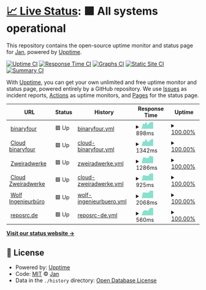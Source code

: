 # [📈 Live Status](https://stoamandl.github.io/upptime): <!--live status--> **🟩 All systems operational**

This repository contains the open-source uptime monitor and status page for [Jan](https://stoamandl.github.io/upptime), powered by [Upptime](https://github.com/upptime/upptime).

[![Uptime CI](https://github.com/stoamandl/upptime/workflows/Uptime%20CI/badge.svg)](https://github.com/stoamandl/upptime/actions?query=workflow%3A%22Uptime+CI%22)
[![Response Time CI](https://github.com/stoamandl/upptime/workflows/Response%20Time%20CI/badge.svg)](https://github.com/stoamandl/upptime/actions?query=workflow%3A%22Response+Time+CI%22)
[![Graphs CI](https://github.com/stoamandl/upptime/workflows/Graphs%20CI/badge.svg)](https://github.com/stoamandl/upptime/actions?query=workflow%3A%22Graphs+CI%22)
[![Static Site CI](https://github.com/stoamandl/upptime/workflows/Static%20Site%20CI/badge.svg)](https://github.com/stoamandl/upptime/actions?query=workflow%3A%22Static+Site+CI%22)
[![Summary CI](https://github.com/stoamandl/upptime/workflows/Summary%20CI/badge.svg)](https://github.com/stoamandl/upptime/actions?query=workflow%3A%22Summary+CI%22)

With [Upptime](https://upptime.js.org), you can get your own unlimited and free uptime monitor and status page, powered entirely by a GitHub repository. We use [Issues](https://github.com/stoamandl/upptime/issues) as incident reports, [Actions](https://github.com/stoamandl/upptime/actions) as uptime monitors, and [Pages](https://stoamandl.github.io/upptime) for the status page.

<!--start: status pages-->
<!-- This summary is generated by Upptime (https://github.com/upptime/upptime) -->
<!-- Do not edit this manually, your changes will be overwritten -->
<!-- prettier-ignore -->
| URL | Status | History | Response Time | Uptime |
| --- | ------ | ------- | ------------- | ------ |
| <img alt="" src="https://icons.duckduckgo.com/ip3/binaryfour.de.ico" height="13"> [binaryfour](https://binaryfour.de) | 🟩 Up | [binaryfour.yml](https://github.com/stoamandl/upptime/commits/HEAD/history/binaryfour.yml) | <details><summary><img alt="Response time graph" src="./graphs/binaryfour/response-time-week.png" height="20"> 898ms</summary><br><a href="https://stoamandl.github.io/upptime/history/binaryfour"><img alt="Response time 1002" src="https://img.shields.io/endpoint?url=https%3A%2F%2Fraw.githubusercontent.com%2Fstoamandl%2Fupptime%2FHEAD%2Fapi%2Fbinaryfour%2Fresponse-time.json"></a><br><a href="https://stoamandl.github.io/upptime/history/binaryfour"><img alt="24-hour response time 979" src="https://img.shields.io/endpoint?url=https%3A%2F%2Fraw.githubusercontent.com%2Fstoamandl%2Fupptime%2FHEAD%2Fapi%2Fbinaryfour%2Fresponse-time-day.json"></a><br><a href="https://stoamandl.github.io/upptime/history/binaryfour"><img alt="7-day response time 898" src="https://img.shields.io/endpoint?url=https%3A%2F%2Fraw.githubusercontent.com%2Fstoamandl%2Fupptime%2FHEAD%2Fapi%2Fbinaryfour%2Fresponse-time-week.json"></a><br><a href="https://stoamandl.github.io/upptime/history/binaryfour"><img alt="30-day response time 808" src="https://img.shields.io/endpoint?url=https%3A%2F%2Fraw.githubusercontent.com%2Fstoamandl%2Fupptime%2FHEAD%2Fapi%2Fbinaryfour%2Fresponse-time-month.json"></a><br><a href="https://stoamandl.github.io/upptime/history/binaryfour"><img alt="1-year response time 840" src="https://img.shields.io/endpoint?url=https%3A%2F%2Fraw.githubusercontent.com%2Fstoamandl%2Fupptime%2FHEAD%2Fapi%2Fbinaryfour%2Fresponse-time-year.json"></a></details> | <details><summary><a href="https://stoamandl.github.io/upptime/history/binaryfour">100.00%</a></summary><a href="https://stoamandl.github.io/upptime/history/binaryfour"><img alt="All-time uptime 99.87%" src="https://img.shields.io/endpoint?url=https%3A%2F%2Fraw.githubusercontent.com%2Fstoamandl%2Fupptime%2FHEAD%2Fapi%2Fbinaryfour%2Fuptime.json"></a><br><a href="https://stoamandl.github.io/upptime/history/binaryfour"><img alt="24-hour uptime 100.00%" src="https://img.shields.io/endpoint?url=https%3A%2F%2Fraw.githubusercontent.com%2Fstoamandl%2Fupptime%2FHEAD%2Fapi%2Fbinaryfour%2Fuptime-day.json"></a><br><a href="https://stoamandl.github.io/upptime/history/binaryfour"><img alt="7-day uptime 100.00%" src="https://img.shields.io/endpoint?url=https%3A%2F%2Fraw.githubusercontent.com%2Fstoamandl%2Fupptime%2FHEAD%2Fapi%2Fbinaryfour%2Fuptime-week.json"></a><br><a href="https://stoamandl.github.io/upptime/history/binaryfour"><img alt="30-day uptime 100.00%" src="https://img.shields.io/endpoint?url=https%3A%2F%2Fraw.githubusercontent.com%2Fstoamandl%2Fupptime%2FHEAD%2Fapi%2Fbinaryfour%2Fuptime-month.json"></a><br><a href="https://stoamandl.github.io/upptime/history/binaryfour"><img alt="1-year uptime 99.95%" src="https://img.shields.io/endpoint?url=https%3A%2F%2Fraw.githubusercontent.com%2Fstoamandl%2Fupptime%2FHEAD%2Fapi%2Fbinaryfour%2Fuptime-year.json"></a></details>
| <img alt="" src="https://icons.duckduckgo.com/ip3/cloud.binaryfour.de.ico" height="13"> [Cloud binaryfour](https://cloud.binaryfour.de) | 🟩 Up | [cloud-binaryfour.yml](https://github.com/stoamandl/upptime/commits/HEAD/history/cloud-binaryfour.yml) | <details><summary><img alt="Response time graph" src="./graphs/cloud-binaryfour/response-time-week.png" height="20"> 1342ms</summary><br><a href="https://stoamandl.github.io/upptime/history/cloud-binaryfour"><img alt="Response time 1041" src="https://img.shields.io/endpoint?url=https%3A%2F%2Fraw.githubusercontent.com%2Fstoamandl%2Fupptime%2FHEAD%2Fapi%2Fcloud-binaryfour%2Fresponse-time.json"></a><br><a href="https://stoamandl.github.io/upptime/history/cloud-binaryfour"><img alt="24-hour response time 1435" src="https://img.shields.io/endpoint?url=https%3A%2F%2Fraw.githubusercontent.com%2Fstoamandl%2Fupptime%2FHEAD%2Fapi%2Fcloud-binaryfour%2Fresponse-time-day.json"></a><br><a href="https://stoamandl.github.io/upptime/history/cloud-binaryfour"><img alt="7-day response time 1342" src="https://img.shields.io/endpoint?url=https%3A%2F%2Fraw.githubusercontent.com%2Fstoamandl%2Fupptime%2FHEAD%2Fapi%2Fcloud-binaryfour%2Fresponse-time-week.json"></a><br><a href="https://stoamandl.github.io/upptime/history/cloud-binaryfour"><img alt="30-day response time 1261" src="https://img.shields.io/endpoint?url=https%3A%2F%2Fraw.githubusercontent.com%2Fstoamandl%2Fupptime%2FHEAD%2Fapi%2Fcloud-binaryfour%2Fresponse-time-month.json"></a><br><a href="https://stoamandl.github.io/upptime/history/cloud-binaryfour"><img alt="1-year response time 1043" src="https://img.shields.io/endpoint?url=https%3A%2F%2Fraw.githubusercontent.com%2Fstoamandl%2Fupptime%2FHEAD%2Fapi%2Fcloud-binaryfour%2Fresponse-time-year.json"></a></details> | <details><summary><a href="https://stoamandl.github.io/upptime/history/cloud-binaryfour">100.00%</a></summary><a href="https://stoamandl.github.io/upptime/history/cloud-binaryfour"><img alt="All-time uptime 99.85%" src="https://img.shields.io/endpoint?url=https%3A%2F%2Fraw.githubusercontent.com%2Fstoamandl%2Fupptime%2FHEAD%2Fapi%2Fcloud-binaryfour%2Fuptime.json"></a><br><a href="https://stoamandl.github.io/upptime/history/cloud-binaryfour"><img alt="24-hour uptime 100.00%" src="https://img.shields.io/endpoint?url=https%3A%2F%2Fraw.githubusercontent.com%2Fstoamandl%2Fupptime%2FHEAD%2Fapi%2Fcloud-binaryfour%2Fuptime-day.json"></a><br><a href="https://stoamandl.github.io/upptime/history/cloud-binaryfour"><img alt="7-day uptime 100.00%" src="https://img.shields.io/endpoint?url=https%3A%2F%2Fraw.githubusercontent.com%2Fstoamandl%2Fupptime%2FHEAD%2Fapi%2Fcloud-binaryfour%2Fuptime-week.json"></a><br><a href="https://stoamandl.github.io/upptime/history/cloud-binaryfour"><img alt="30-day uptime 100.00%" src="https://img.shields.io/endpoint?url=https%3A%2F%2Fraw.githubusercontent.com%2Fstoamandl%2Fupptime%2FHEAD%2Fapi%2Fcloud-binaryfour%2Fuptime-month.json"></a><br><a href="https://stoamandl.github.io/upptime/history/cloud-binaryfour"><img alt="1-year uptime 99.94%" src="https://img.shields.io/endpoint?url=https%3A%2F%2Fraw.githubusercontent.com%2Fstoamandl%2Fupptime%2FHEAD%2Fapi%2Fcloud-binaryfour%2Fuptime-year.json"></a></details>
| <img alt="" src="https://icons.duckduckgo.com/ip3/zweiradwerke.de.ico" height="13"> [Zweiradwerke](https://zweiradwerke.de) | 🟩 Up | [zweiradwerke.yml](https://github.com/stoamandl/upptime/commits/HEAD/history/zweiradwerke.yml) | <details><summary><img alt="Response time graph" src="./graphs/zweiradwerke/response-time-week.png" height="20"> 1286ms</summary><br><a href="https://stoamandl.github.io/upptime/history/zweiradwerke"><img alt="Response time 1622" src="https://img.shields.io/endpoint?url=https%3A%2F%2Fraw.githubusercontent.com%2Fstoamandl%2Fupptime%2FHEAD%2Fapi%2Fzweiradwerke%2Fresponse-time.json"></a><br><a href="https://stoamandl.github.io/upptime/history/zweiradwerke"><img alt="24-hour response time 1273" src="https://img.shields.io/endpoint?url=https%3A%2F%2Fraw.githubusercontent.com%2Fstoamandl%2Fupptime%2FHEAD%2Fapi%2Fzweiradwerke%2Fresponse-time-day.json"></a><br><a href="https://stoamandl.github.io/upptime/history/zweiradwerke"><img alt="7-day response time 1286" src="https://img.shields.io/endpoint?url=https%3A%2F%2Fraw.githubusercontent.com%2Fstoamandl%2Fupptime%2FHEAD%2Fapi%2Fzweiradwerke%2Fresponse-time-week.json"></a><br><a href="https://stoamandl.github.io/upptime/history/zweiradwerke"><img alt="30-day response time 1357" src="https://img.shields.io/endpoint?url=https%3A%2F%2Fraw.githubusercontent.com%2Fstoamandl%2Fupptime%2FHEAD%2Fapi%2Fzweiradwerke%2Fresponse-time-month.json"></a><br><a href="https://stoamandl.github.io/upptime/history/zweiradwerke"><img alt="1-year response time 1376" src="https://img.shields.io/endpoint?url=https%3A%2F%2Fraw.githubusercontent.com%2Fstoamandl%2Fupptime%2FHEAD%2Fapi%2Fzweiradwerke%2Fresponse-time-year.json"></a></details> | <details><summary><a href="https://stoamandl.github.io/upptime/history/zweiradwerke">100.00%</a></summary><a href="https://stoamandl.github.io/upptime/history/zweiradwerke"><img alt="All-time uptime 99.63%" src="https://img.shields.io/endpoint?url=https%3A%2F%2Fraw.githubusercontent.com%2Fstoamandl%2Fupptime%2FHEAD%2Fapi%2Fzweiradwerke%2Fuptime.json"></a><br><a href="https://stoamandl.github.io/upptime/history/zweiradwerke"><img alt="24-hour uptime 100.00%" src="https://img.shields.io/endpoint?url=https%3A%2F%2Fraw.githubusercontent.com%2Fstoamandl%2Fupptime%2FHEAD%2Fapi%2Fzweiradwerke%2Fuptime-day.json"></a><br><a href="https://stoamandl.github.io/upptime/history/zweiradwerke"><img alt="7-day uptime 100.00%" src="https://img.shields.io/endpoint?url=https%3A%2F%2Fraw.githubusercontent.com%2Fstoamandl%2Fupptime%2FHEAD%2Fapi%2Fzweiradwerke%2Fuptime-week.json"></a><br><a href="https://stoamandl.github.io/upptime/history/zweiradwerke"><img alt="30-day uptime 100.00%" src="https://img.shields.io/endpoint?url=https%3A%2F%2Fraw.githubusercontent.com%2Fstoamandl%2Fupptime%2FHEAD%2Fapi%2Fzweiradwerke%2Fuptime-month.json"></a><br><a href="https://stoamandl.github.io/upptime/history/zweiradwerke"><img alt="1-year uptime 99.25%" src="https://img.shields.io/endpoint?url=https%3A%2F%2Fraw.githubusercontent.com%2Fstoamandl%2Fupptime%2FHEAD%2Fapi%2Fzweiradwerke%2Fuptime-year.json"></a></details>
| <img alt="" src="https://icons.duckduckgo.com/ip3/cloud.zweiradwerke.de.ico" height="13"> [Cloud Zweiradwerke](https://cloud.zweiradwerke.de) | 🟩 Up | [cloud-zweiradwerke.yml](https://github.com/stoamandl/upptime/commits/HEAD/history/cloud-zweiradwerke.yml) | <details><summary><img alt="Response time graph" src="./graphs/cloud-zweiradwerke/response-time-week.png" height="20"> 925ms</summary><br><a href="https://stoamandl.github.io/upptime/history/cloud-zweiradwerke"><img alt="Response time 957" src="https://img.shields.io/endpoint?url=https%3A%2F%2Fraw.githubusercontent.com%2Fstoamandl%2Fupptime%2FHEAD%2Fapi%2Fcloud-zweiradwerke%2Fresponse-time.json"></a><br><a href="https://stoamandl.github.io/upptime/history/cloud-zweiradwerke"><img alt="24-hour response time 1032" src="https://img.shields.io/endpoint?url=https%3A%2F%2Fraw.githubusercontent.com%2Fstoamandl%2Fupptime%2FHEAD%2Fapi%2Fcloud-zweiradwerke%2Fresponse-time-day.json"></a><br><a href="https://stoamandl.github.io/upptime/history/cloud-zweiradwerke"><img alt="7-day response time 925" src="https://img.shields.io/endpoint?url=https%3A%2F%2Fraw.githubusercontent.com%2Fstoamandl%2Fupptime%2FHEAD%2Fapi%2Fcloud-zweiradwerke%2Fresponse-time-week.json"></a><br><a href="https://stoamandl.github.io/upptime/history/cloud-zweiradwerke"><img alt="30-day response time 856" src="https://img.shields.io/endpoint?url=https%3A%2F%2Fraw.githubusercontent.com%2Fstoamandl%2Fupptime%2FHEAD%2Fapi%2Fcloud-zweiradwerke%2Fresponse-time-month.json"></a><br><a href="https://stoamandl.github.io/upptime/history/cloud-zweiradwerke"><img alt="1-year response time 896" src="https://img.shields.io/endpoint?url=https%3A%2F%2Fraw.githubusercontent.com%2Fstoamandl%2Fupptime%2FHEAD%2Fapi%2Fcloud-zweiradwerke%2Fresponse-time-year.json"></a></details> | <details><summary><a href="https://stoamandl.github.io/upptime/history/cloud-zweiradwerke">100.00%</a></summary><a href="https://stoamandl.github.io/upptime/history/cloud-zweiradwerke"><img alt="All-time uptime 99.79%" src="https://img.shields.io/endpoint?url=https%3A%2F%2Fraw.githubusercontent.com%2Fstoamandl%2Fupptime%2FHEAD%2Fapi%2Fcloud-zweiradwerke%2Fuptime.json"></a><br><a href="https://stoamandl.github.io/upptime/history/cloud-zweiradwerke"><img alt="24-hour uptime 100.00%" src="https://img.shields.io/endpoint?url=https%3A%2F%2Fraw.githubusercontent.com%2Fstoamandl%2Fupptime%2FHEAD%2Fapi%2Fcloud-zweiradwerke%2Fuptime-day.json"></a><br><a href="https://stoamandl.github.io/upptime/history/cloud-zweiradwerke"><img alt="7-day uptime 100.00%" src="https://img.shields.io/endpoint?url=https%3A%2F%2Fraw.githubusercontent.com%2Fstoamandl%2Fupptime%2FHEAD%2Fapi%2Fcloud-zweiradwerke%2Fuptime-week.json"></a><br><a href="https://stoamandl.github.io/upptime/history/cloud-zweiradwerke"><img alt="30-day uptime 100.00%" src="https://img.shields.io/endpoint?url=https%3A%2F%2Fraw.githubusercontent.com%2Fstoamandl%2Fupptime%2FHEAD%2Fapi%2Fcloud-zweiradwerke%2Fuptime-month.json"></a><br><a href="https://stoamandl.github.io/upptime/history/cloud-zweiradwerke"><img alt="1-year uptime 99.96%" src="https://img.shields.io/endpoint?url=https%3A%2F%2Fraw.githubusercontent.com%2Fstoamandl%2Fupptime%2FHEAD%2Fapi%2Fcloud-zweiradwerke%2Fuptime-year.json"></a></details>
| <img alt="" src="https://icons.duckduckgo.com/ip3/wolf-ingenieurbuero.de.ico" height="13"> [Wolf Ingenieurbüro](https://wolf-ingenieurbuero.de) | 🟩 Up | [wolf-ingenieurbuero.yml](https://github.com/stoamandl/upptime/commits/HEAD/history/wolf-ingenieurbuero.yml) | <details><summary><img alt="Response time graph" src="./graphs/wolf-ingenieurbuero/response-time-week.png" height="20"> 2068ms</summary><br><a href="https://stoamandl.github.io/upptime/history/wolf-ingenieurbuero"><img alt="Response time 2962" src="https://img.shields.io/endpoint?url=https%3A%2F%2Fraw.githubusercontent.com%2Fstoamandl%2Fupptime%2FHEAD%2Fapi%2Fwolf-ingenieurbuero%2Fresponse-time.json"></a><br><a href="https://stoamandl.github.io/upptime/history/wolf-ingenieurbuero"><img alt="24-hour response time 2095" src="https://img.shields.io/endpoint?url=https%3A%2F%2Fraw.githubusercontent.com%2Fstoamandl%2Fupptime%2FHEAD%2Fapi%2Fwolf-ingenieurbuero%2Fresponse-time-day.json"></a><br><a href="https://stoamandl.github.io/upptime/history/wolf-ingenieurbuero"><img alt="7-day response time 2068" src="https://img.shields.io/endpoint?url=https%3A%2F%2Fraw.githubusercontent.com%2Fstoamandl%2Fupptime%2FHEAD%2Fapi%2Fwolf-ingenieurbuero%2Fresponse-time-week.json"></a><br><a href="https://stoamandl.github.io/upptime/history/wolf-ingenieurbuero"><img alt="30-day response time 1918" src="https://img.shields.io/endpoint?url=https%3A%2F%2Fraw.githubusercontent.com%2Fstoamandl%2Fupptime%2FHEAD%2Fapi%2Fwolf-ingenieurbuero%2Fresponse-time-month.json"></a><br><a href="https://stoamandl.github.io/upptime/history/wolf-ingenieurbuero"><img alt="1-year response time 3324" src="https://img.shields.io/endpoint?url=https%3A%2F%2Fraw.githubusercontent.com%2Fstoamandl%2Fupptime%2FHEAD%2Fapi%2Fwolf-ingenieurbuero%2Fresponse-time-year.json"></a></details> | <details><summary><a href="https://stoamandl.github.io/upptime/history/wolf-ingenieurbuero">100.00%</a></summary><a href="https://stoamandl.github.io/upptime/history/wolf-ingenieurbuero"><img alt="All-time uptime 99.85%" src="https://img.shields.io/endpoint?url=https%3A%2F%2Fraw.githubusercontent.com%2Fstoamandl%2Fupptime%2FHEAD%2Fapi%2Fwolf-ingenieurbuero%2Fuptime.json"></a><br><a href="https://stoamandl.github.io/upptime/history/wolf-ingenieurbuero"><img alt="24-hour uptime 100.00%" src="https://img.shields.io/endpoint?url=https%3A%2F%2Fraw.githubusercontent.com%2Fstoamandl%2Fupptime%2FHEAD%2Fapi%2Fwolf-ingenieurbuero%2Fuptime-day.json"></a><br><a href="https://stoamandl.github.io/upptime/history/wolf-ingenieurbuero"><img alt="7-day uptime 100.00%" src="https://img.shields.io/endpoint?url=https%3A%2F%2Fraw.githubusercontent.com%2Fstoamandl%2Fupptime%2FHEAD%2Fapi%2Fwolf-ingenieurbuero%2Fuptime-week.json"></a><br><a href="https://stoamandl.github.io/upptime/history/wolf-ingenieurbuero"><img alt="30-day uptime 100.00%" src="https://img.shields.io/endpoint?url=https%3A%2F%2Fraw.githubusercontent.com%2Fstoamandl%2Fupptime%2FHEAD%2Fapi%2Fwolf-ingenieurbuero%2Fuptime-month.json"></a><br><a href="https://stoamandl.github.io/upptime/history/wolf-ingenieurbuero"><img alt="1-year uptime 99.96%" src="https://img.shields.io/endpoint?url=https%3A%2F%2Fraw.githubusercontent.com%2Fstoamandl%2Fupptime%2FHEAD%2Fapi%2Fwolf-ingenieurbuero%2Fuptime-year.json"></a></details>
| <img alt="" src="https://icons.duckduckgo.com/ip3/reposrc.de.ico" height="13"> [reposrc.de](https://reposrc.de) | 🟩 Up | [reposrc-de.yml](https://github.com/stoamandl/upptime/commits/HEAD/history/reposrc-de.yml) | <details><summary><img alt="Response time graph" src="./graphs/reposrc-de/response-time-week.png" height="20"> 560ms</summary><br><a href="https://stoamandl.github.io/upptime/history/reposrc-de"><img alt="Response time 515" src="https://img.shields.io/endpoint?url=https%3A%2F%2Fraw.githubusercontent.com%2Fstoamandl%2Fupptime%2FHEAD%2Fapi%2Freposrc-de%2Fresponse-time.json"></a><br><a href="https://stoamandl.github.io/upptime/history/reposrc-de"><img alt="24-hour response time 640" src="https://img.shields.io/endpoint?url=https%3A%2F%2Fraw.githubusercontent.com%2Fstoamandl%2Fupptime%2FHEAD%2Fapi%2Freposrc-de%2Fresponse-time-day.json"></a><br><a href="https://stoamandl.github.io/upptime/history/reposrc-de"><img alt="7-day response time 560" src="https://img.shields.io/endpoint?url=https%3A%2F%2Fraw.githubusercontent.com%2Fstoamandl%2Fupptime%2FHEAD%2Fapi%2Freposrc-de%2Fresponse-time-week.json"></a><br><a href="https://stoamandl.github.io/upptime/history/reposrc-de"><img alt="30-day response time 506" src="https://img.shields.io/endpoint?url=https%3A%2F%2Fraw.githubusercontent.com%2Fstoamandl%2Fupptime%2FHEAD%2Fapi%2Freposrc-de%2Fresponse-time-month.json"></a><br><a href="https://stoamandl.github.io/upptime/history/reposrc-de"><img alt="1-year response time 515" src="https://img.shields.io/endpoint?url=https%3A%2F%2Fraw.githubusercontent.com%2Fstoamandl%2Fupptime%2FHEAD%2Fapi%2Freposrc-de%2Fresponse-time-year.json"></a></details> | <details><summary><a href="https://stoamandl.github.io/upptime/history/reposrc-de">100.00%</a></summary><a href="https://stoamandl.github.io/upptime/history/reposrc-de"><img alt="All-time uptime 100.00%" src="https://img.shields.io/endpoint?url=https%3A%2F%2Fraw.githubusercontent.com%2Fstoamandl%2Fupptime%2FHEAD%2Fapi%2Freposrc-de%2Fuptime.json"></a><br><a href="https://stoamandl.github.io/upptime/history/reposrc-de"><img alt="24-hour uptime 100.00%" src="https://img.shields.io/endpoint?url=https%3A%2F%2Fraw.githubusercontent.com%2Fstoamandl%2Fupptime%2FHEAD%2Fapi%2Freposrc-de%2Fuptime-day.json"></a><br><a href="https://stoamandl.github.io/upptime/history/reposrc-de"><img alt="7-day uptime 100.00%" src="https://img.shields.io/endpoint?url=https%3A%2F%2Fraw.githubusercontent.com%2Fstoamandl%2Fupptime%2FHEAD%2Fapi%2Freposrc-de%2Fuptime-week.json"></a><br><a href="https://stoamandl.github.io/upptime/history/reposrc-de"><img alt="30-day uptime 100.00%" src="https://img.shields.io/endpoint?url=https%3A%2F%2Fraw.githubusercontent.com%2Fstoamandl%2Fupptime%2FHEAD%2Fapi%2Freposrc-de%2Fuptime-month.json"></a><br><a href="https://stoamandl.github.io/upptime/history/reposrc-de"><img alt="1-year uptime 100.00%" src="https://img.shields.io/endpoint?url=https%3A%2F%2Fraw.githubusercontent.com%2Fstoamandl%2Fupptime%2FHEAD%2Fapi%2Freposrc-de%2Fuptime-year.json"></a></details>

<!--end: status pages-->

[**Visit our status website →**](https://stoamandl.github.io/upptime)

## 📄 License

- Powered by: [Upptime](https://github.com/upptime/upptime)
- Code: [MIT](./LICENSE) © [Jan](https://stoamandl.github.io/upptime)
- Data in the `./history` directory: [Open Database License](https://opendatacommons.org/licenses/odbl/1-0/)
